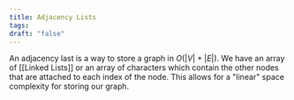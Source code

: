 ```yaml
---
title: Adjacency Lists
tags: 
draft: "false"
---
```

An adjacency last is a way to store a graph in $O(|V|+|E|)$. We have an array of [[Linked Lists]] or an array of characters which contain the other nodes that are attached to each index of the node. This allows for a "linear" space complexity for storing our graph.